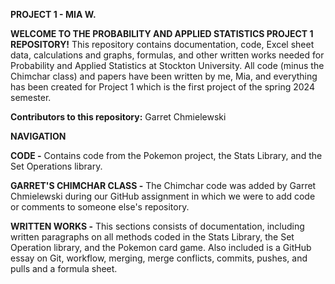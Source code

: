 **PROJECT 1 - MIA W.**

**WELCOME TO THE PROBABILITY AND APPLIED STATISTICS PROJECT 1 REPOSITORY!**
This repository contains documentation, code, Excel sheet data, calculations and graphs, formulas, and other written works needed for Probability and Applied Statistics
at Stockton University. All code (minus the Chimchar class) and papers have been written by me, Mia, and everything has been created for Project 1 which is the first
project of the spring 2024 semester.

**Contributors to this repository:**
Garret Chmielewski

**NAVIGATION**

**CODE -**
Contains code from the Pokemon project, the Stats Library, and the Set Operations library.

**GARRET'S CHIMCHAR CLASS -**
The Chimchar code was added by Garret Chmielewski during our GitHub assignment in which we were to add code or comments to someone else's repository.

**WRITTEN WORKS -**
This sections consists of documentation, including written paragraphs on all methods coded in the Stats Library, the Set Operation library, and the Pokemon card game.
Also included is a GitHub essay on Git, workflow, merging, merge conflicts, commits, pushes, and pulls and a formula sheet.

